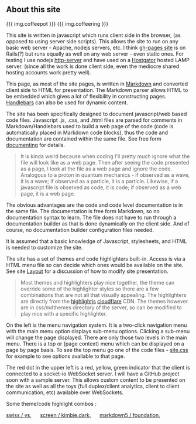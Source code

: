 ## About this site

{{{ img.coffeepot }}}
{{{ img.coffeering }}}

This site is written in javascript which runs client side in the browser,
(as opposed to using server side scripts). This allows the site to run on any basic
web server - Apache, nodejs servers, etc.
I think [gh-pages site](https://github.com/blog/530-how-we-made-github-fast) is on
Rails(?) but runs equally as well on any web server - even static ones. For testing
I use nodejs [http-server](https://www.npmjs.com/package/http-server) 
and have used on a [Hostgator](http://codescullery.net) hosted LAMP server.
(since all the work is done client side, even the mediocre shared hosting
accounts work pretty well).

This page, as most of the site pages, is written in [Markdown](//daringfireball.net/projects/markdown/)
and converted client side to HTML for presentation. The Markdown parser allows
HTML to be embedded which gives a lot of flexibility in constructing pages.
[Handlebars](http://handlebarsjs.com/) can also be used for dynamic content.

The site has been specifically designed to document javascript/web based code files.
Javascript .js, .css, and .html files are parsed for comments in Markdown/Handlebars
used to build a web page of the code (code is automatically placed in Markdown
code blocks), thus the code and documentation are contained within the same
file. See free form [documenting](pages/site/documenting.md) for details.

> It is kinda weird because when coding I'll pretty much ignore what the file
 will look like as a web page. Then after seeing the code presented as a page,
 I look at the file as a web page and ignore the code. Analogous to a proton in
 quantum mechanics - if observed as a wave, it is a wave; if observed as a 
 particle, it is a particle. Likewise, if a javascript file is observed as
 code, it is code; if observed as a web page, it is a web page.
 
The obvious advantages are the code and code level documentation is in the same file.
The documentation is free form Markdown, so no documentation syntax to learn. The
file does not have to run through a documentation builder as that is done
dynamically on the client side. And of course, no documentation builder configuration
files needed.

It is assumed that a basic knowledge of Javascript, stylesheets, and HTML is needed
to customize the site.

The site has a set of themes and code highlighters built-in. Access is via a HTML
menu file so can decide which ones would be available on the site. See site 
[Layout](pages/site/layout.md) for a discussion of how to modify site presentation.

> Most themes and highlighters play nice together, the theme can
override some of the highlighter styles so there are a few combinations that
are not all that visually appealing. The highlighters are directly from the
[highlightjs](//highlightjs.org/) [cloudflare](//www.cloudflare.com/) CDN.
The themes however are in css/mdthemes directory of the server, so can be
modified to play nice with a specific highlighter.

On the left is the menu navigation system. It is a two-click navigation menu with the
main menu option displays sub-menu options. Clicking a sub-menu will change
the page displayed. There are only those two levels in the main menu. There
is a top or (page context) menu which can be displayed on a page by page basis.
To see the top menu go one of the code files - [site.css](css/site.css) for
example to see options available to that page.

The red dot in the upper left is a red, yellow, green indicator that the client
is connected to a socket-io WebSocket server. I will have a GitHub project soon with a
sample server. This allows custom content to be presented on the site as well as
all the toys (full duplex/client analytics, client to client communication, etc)
available over WebSockets.









Some theme/code highlight combos :

<a href="call/themeChange('swiss.css');site_ns.hilightChange('vs.min.css');">swiss / vs</a>, &nbsp;&nbsp;&nbsp;&nbsp; 
<a href="call/themeChange('screen.css');site_ns.hilightChange('kimbie.dark.min.css');">screen / kimbie.dark</a>, &nbsp;&nbsp;&nbsp;&nbsp; 
<a href="call/themeChange('markdown5.css');site_ns.hilightChange('foundation.min.css');">markdown5 / foundation</a>, &nbsp;&nbsp;&nbsp;&nbsp; 

